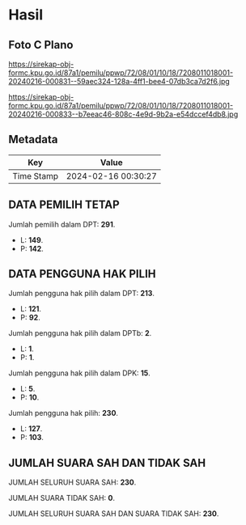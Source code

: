 # Hasil

## Foto C Plano

https://sirekap-obj-formc.kpu.go.id/87a1/pemilu/ppwp/72/08/01/10/18/7208011018001-20240216-000831--59aec324-128a-4ff1-bee4-07db3ca7d2f6.jpg

https://sirekap-obj-formc.kpu.go.id/87a1/pemilu/ppwp/72/08/01/10/18/7208011018001-20240216-000833--b7eeac46-808c-4e9d-9b2a-e54dccef4db8.jpg


## Metadata

| Key        | Value               |
| ---------- | ------------------- |
| Time Stamp | 2024-02-16 00:30:27 |


## DATA PEMILIH TETAP

Jumlah pemilih dalam DPT: **291**.
 * L: **149**.
 * P: **142**.

## DATA PENGGUNA HAK PILIH

Jumlah pengguna hak pilih dalam DPT: **213**.
 * L: **121**.
 * P: **92**.

Jumlah pengguna hak pilih dalam DPTb: **2**.
 * L: **1**.
 * P: **1**.

Jumlah pengguna hak pilih dalam DPK: **15**.
 * L: **5**.
 * P: **10**.

Jumlah pengguna hak pilih: **230**.
 * L: **127**.
 * P: **103**.

## JUMLAH SUARA SAH DAN TIDAK SAH

JUMLAH SELURUH SUARA SAH: **230**.

JUMLAH SUARA TIDAK SAH: **0**.

JUMLAH SELURUH SUARA SAH DAN SUARA TIDAK SAH: **230**.



